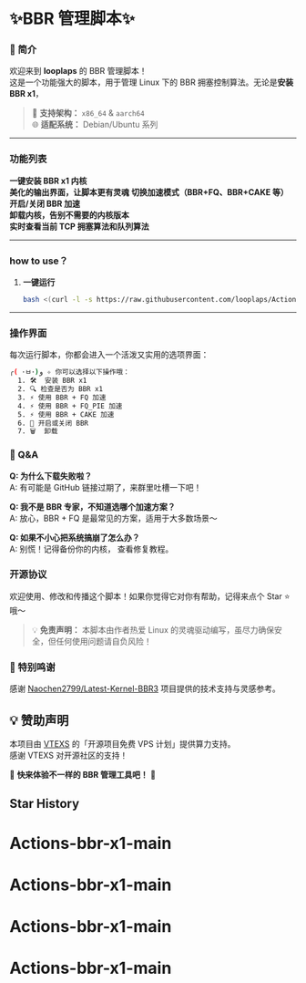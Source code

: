# ✨BBR 管理脚本✨  

### 🌟 简介  
欢迎来到 **looplaps** 的 BBR 管理脚本！  
这是一个功能强大的脚本，用于管理 Linux 下的 BBR 拥塞控制算法。无论是**安装 BBR x1**，

> 📢 **支持架构：** `x86_64` & `aarch64`  
> 🌐 **适配系统：** Debian/Ubuntu 系列  

---

###  功能列表  

 **一键安装 BBR x1 内核**  
 **美化的输出界面，让脚本更有灵魂** 
 **切换加速模式（BBR+FQ、BBR+CAKE 等）**  
 **开启/关闭 BBR 加速**  
 **卸载内核，告别不需要的内核版本**  
 **实时查看当前 TCP 拥塞算法和队列算法**  
 

---

### how to use？

1. **一键运行**  
   ```bash
   bash <(curl -l -s https://raw.githubusercontent.com/looplaps/Actions-bbr-x1/refs/heads/main/install.sh)
   ```

---

###  操作界面  

每次运行脚本，你都会进入一个活泼又实用的选项界面：

```bash
╭( ･ㅂ･)و ✧ 你可以选择以下操作哦：
  1. 🛠️  安装 BBR x1
  2. 🔍 检查是否为 BBR x1
  3. ⚡ 使用 BBR + FQ 加速
  4. ⚡ 使用 BBR + FQ_PIE 加速
  5. ⚡ 使用 BBR + CAKE 加速
  6. 🔧 开启或关闭 BBR
  7. 🗑️  卸载
```
### 🌟 Q&A

**Q: 为什么下载失败啦？**  
A: 有可能是 GitHub 链接过期了，来群里吐槽一下吧！  

**Q: 我不是 BBR 专家，不知道选哪个加速方案？**  
A: 放心，BBR + FQ 是最常见的方案，适用于大多数场景～  

**Q: 如果不小心把系统搞崩了怎么办？**  
A: 别慌！记得备份你的内核， 查看修复教程。

###  开源协议  

欢迎使用、修改和传播这个脚本！如果你觉得它对你有帮助，记得来点个 Star ⭐ 哦～  

> 💡 **免责声明：** 本脚本由作者热爱 Linux 的灵魂驱动编写，虽尽力确保安全，但任何使用问题请自负风险！
### 🌟 特别鸣谢  
感谢 [Naochen2799/Latest-Kernel-BBR3](https://github.com/Naochen2799/Latest-Kernel-BBR3) 项目提供的技术支持与灵感参考。  
## 💡 赞助声明

本项目由 [VTEXS](https://console.vtexs.com/?affid=1513) 的「开源项目免费 VPS 计划」提供算力支持。  
感谢 VTEXS 对开源社区的支持！


🎉 **快来体验不一样的 BBR 管理工具吧！** 🎉  
## Star History
# Actions-bbr-x1-main
# Actions-bbr-x1-main
# Actions-bbr-x1-main
# Actions-bbr-x1-main
